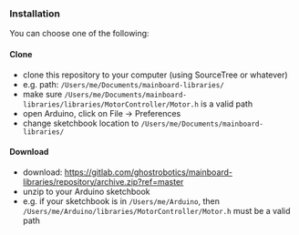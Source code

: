 ### Installation

You can choose one of the following:

#### Clone

* clone this repository to your computer (using SourceTree or whatever)
* e.g. path: `/Users/me/Documents/mainboard-libraries/`
* make sure `/Users/me/Documents/mainboard-libraries/libraries/MotorController/Motor.h` is a valid path
* open Arduino, click on File -> Preferences
* change sketchbook location to `/Users/me/Documents/mainboard-libraries/`

#### Download

* download: https://gitlab.com/ghostrobotics/mainboard-libraries/repository/archive.zip?ref=master
* unzip to your Arduino sketchbook
* e.g. if your sketchbook is in `/Users/me/Arduino`, then `/Users/me/Arduino/libraries/MotorController/Motor.h` must be a valid path
